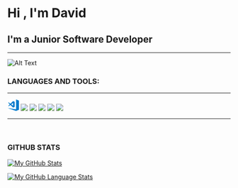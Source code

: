 # Hi , I'm David

## I'm a Junior Software Developer 
<hr color="cyan">

![Alt Text](https://media.giphy.com/media/AdtvZ8gu9gZ32/giphy.gif)

### LANGUAGES AND TOOLS:

<hr color="cyan" >

   <img align="" alt="Visual Studio Code" width="26px" src="https://raw.githubusercontent.com/github/explore/80688e429a7d4ef2fca1e82350fe8e3517d3494d/topics/visual-studio-code/visual-studio-code.png" />
   <img src="https://img.shields.io/badge/python%20-%2314354C.svg?&style=for-the-badge&logo=python&logoColor=white">   <img src="https://img.shields.io/badge/javascript%20-%23323330.svg?&style=for-the-badge&logo=javascript&logoColor=%23F7DF1E">   <img src="https://img.shields.io/badge/html5%20-%23E34F26.svg?&style=for-the-badge&logo=html5&logoColor=white">   <img src="https://img.shields.io/badge/css3%20-%231572B6.svg?&style=for-the-badge&logo=css3&logoColor=white">   <img src="https://img.shields.io/badge/git%20-%23F05033.svg?&style=for-the-badge&logo=git&logoColor=white"/>
   
<br>
<hr color="#628fda">
<br>

### GITHUB STATS

[![My GitHub Stats](https://github-readme-stats.vercel.app/api/?username=UnunpentiumCode&count_private=true&theme=tokyonight&showicons=true)]() 

[![My GitHub Language Stats](https://github-readme-stats.vercel.app/api/top-langs/?username=UnunpentiumCode&langs_count=5&theme=tokyonight)]()





